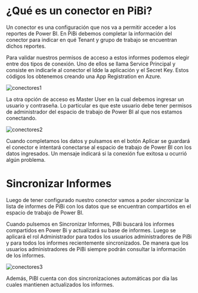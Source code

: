 # ¿Qué es un conector en PiBi? 

Un conector es una configuración que nos va a permitir acceder a los reportes de Power BI. En PiBi debemos completar la información del conector para indicar en qué Tenant y grupo de trabajo se encuentran dichos reportes.  

Para validar nuestros permisos de acceso a estos informes podemos elegir entre dos tipos de conexión. Uno de ellos se llama Service Principal y consiste en indicarle al conector el Idde la aplicación y el Secret Key. Estos códigos los obtenemos creando una App Registration en Azure. 

![conectores1](Media/Conectores/contectores1.png)

La otra opción de acceso es Master User en la cual debemos ingresar un usuario y contraseña. Lo particular es que este usuario debe tener permisos de administrador del espacio de trabajo de Power BI al que nos estamos conectando. 

![conectores2](Media/Conectores/contectores2.png)

Cuando completamos los datos y pulsamos en el botón Aplicar se guardará el conector e intentará conectarse al espacio de trabajo de Power BI con los datos ingresados. Un mensaje indicará si la conexión fue exitosa u ocurrió algún problema. 

# Sincronizar Informes 

Luego de tener configurado nuestro conector vamos a poder sincronizar la lista de informes de PiBi con los datos que se encuentran compartidos en el espacio de trabajo de Power BI. 

Cuando pulsemos en Sincronizar Informes, PiBi buscará los informes compartidos en Power Bi y actualizará su base de informes. Luego se aplicará el rol Administrador para todos los usuarios administradores de PiBi y para todos los informes recientemente sincronizados. De manera que los usuarios administradores de PiBi siempre podrán consultar la información de los informes. 

![conectores3](Media/Conectores/contectores3.png)

Además, PiBI cuenta con dos sincronizaciones automáticas por día las cuales mantienen actualizados los informes. 